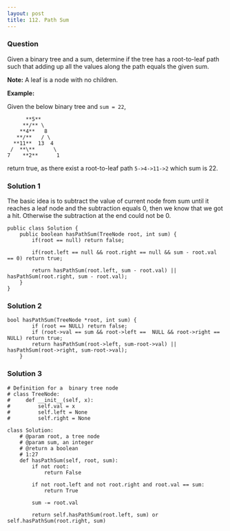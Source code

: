 ```yaml
---
layout: post
title: 112. Path Sum
---
```

### Question
Given a binary tree and a sum, determine if the tree has a root-to-leaf path
such that adding up all the values along the path equals the given sum.

 **Note:**  A leaf is a node with no children.

 **Example:**

Given the below binary tree and `sum = 22`,

    
    
          **5**
         **/** \
        **4**   8
       **/**   / \
      **11**  13  4
     /  **\**      \
    7    **2**      1
    

return true, as there exist a root-to-leaf path `5->4->11->2` which sum is 22.

### Solution 1
The basic idea is to subtract the value of current node from sum until it
reaches a leaf node and the subtraction equals 0, then we know that we got a
hit. Otherwise the subtraction at the end could not be 0.

    
    
    public class Solution {
        public boolean hasPathSum(TreeNode root, int sum) {
            if(root == null) return false;
        
            if(root.left == null && root.right == null && sum - root.val == 0) return true;
        
            return hasPathSum(root.left, sum - root.val) || hasPathSum(root.right, sum - root.val);
        }
    }


### Solution 2
    
    
    bool hasPathSum(TreeNode *root, int sum) {
            if (root == NULL) return false;
            if (root->val == sum && root->left ==  NULL && root->right == NULL) return true;
            return hasPathSum(root->left, sum-root->val) || hasPathSum(root->right, sum-root->val);
        }


### Solution 3
    
    
    # Definition for a  binary tree node
    # class TreeNode:
    #     def __init__(self, x):
    #         self.val = x
    #         self.left = None
    #         self.right = None
    
    class Solution:
        # @param root, a tree node
        # @param sum, an integer
        # @return a boolean
        # 1:27
        def hasPathSum(self, root, sum):
            if not root:
                return False
    
            if not root.left and not root.right and root.val == sum:
                return True
            
            sum -= root.val
    
            return self.hasPathSum(root.left, sum) or self.hasPathSum(root.right, sum)



